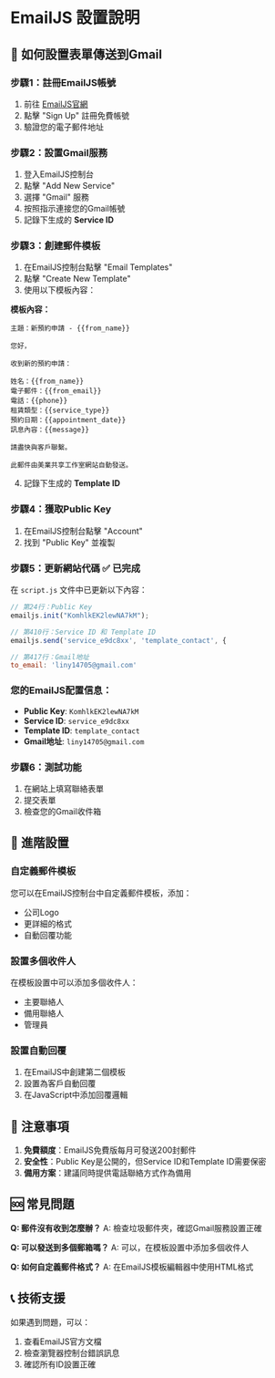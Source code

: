 # EmailJS 設置說明

## 📧 如何設置表單傳送到Gmail

### 步驟1：註冊EmailJS帳號
1. 前往 [EmailJS官網](https://www.emailjs.com/)
2. 點擊 "Sign Up" 註冊免費帳號
3. 驗證您的電子郵件地址

### 步驟2：設置Gmail服務
1. 登入EmailJS控制台
2. 點擊 "Add New Service"
3. 選擇 "Gmail" 服務
4. 按照指示連接您的Gmail帳號
5. 記錄下生成的 **Service ID**

### 步驟3：創建郵件模板
1. 在EmailJS控制台點擊 "Email Templates"
2. 點擊 "Create New Template"
3. 使用以下模板內容：

**模板內容：**
```
主題：新預約申請 - {{from_name}}

您好，

收到新的預約申請：

姓名：{{from_name}}
電子郵件：{{from_email}}
電話：{{phone}}
租賃類型：{{service_type}}
預約日期：{{appointment_date}}
訊息內容：{{message}}

請盡快與客戶聯繫。

此郵件由美業共享工作室網站自動發送。
```

4. 記錄下生成的 **Template ID**

### 步驟4：獲取Public Key
1. 在EmailJS控制台點擊 "Account"
2. 找到 "Public Key" 並複製

### 步驟5：更新網站代碼 ✅ 已完成
在 `script.js` 文件中已更新以下內容：

```javascript
// 第24行：Public Key
emailjs.init("KomhlkEK2lewNA7kM");

// 第410行：Service ID 和 Template ID
emailjs.send('service_e9dc8xx', 'template_contact', {

// 第417行：Gmail地址
to_email: 'liny14705@gmail.com'
```

### 您的EmailJS配置信息：
- **Public Key**: `KomhlkEK2lewNA7kM`
- **Service ID**: `service_e9dc8xx`
- **Template ID**: `template_contact`
- **Gmail地址**: `liny14705@gmail.com`

### 步驟6：測試功能
1. 在網站上填寫聯絡表單
2. 提交表單
3. 檢查您的Gmail收件箱

## 🔧 進階設置

### 自定義郵件模板
您可以在EmailJS控制台中自定義郵件模板，添加：
- 公司Logo
- 更詳細的格式
- 自動回覆功能

### 設置多個收件人
在模板設置中可以添加多個收件人：
- 主要聯絡人
- 備用聯絡人
- 管理員

### 設置自動回覆
1. 在EmailJS中創建第二個模板
2. 設置為客戶自動回覆
3. 在JavaScript中添加回覆邏輯

## 📱 注意事項

1. **免費額度**：EmailJS免費版每月可發送200封郵件
2. **安全性**：Public Key是公開的，但Service ID和Template ID需要保密
3. **備用方案**：建議同時提供電話聯絡方式作為備用

## 🆘 常見問題

**Q: 郵件沒有收到怎麼辦？**
A: 檢查垃圾郵件夾，確認Gmail服務設置正確

**Q: 可以發送到多個郵箱嗎？**
A: 可以，在模板設置中添加多個收件人

**Q: 如何自定義郵件格式？**
A: 在EmailJS模板編輯器中使用HTML格式

## 📞 技術支援

如果遇到問題，可以：
1. 查看EmailJS官方文檔
2. 檢查瀏覽器控制台錯誤訊息
3. 確認所有ID設置正確
